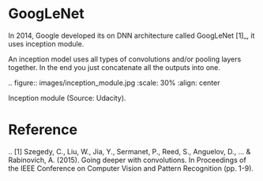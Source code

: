 GoogLeNet
=========

In 2014, Google developed its on DNN architecture called GoogLeNet [1]_, it uses inception module.

An inception model uses all types of convolutions and/or pooling layers together. In the end you just concatenate all the outputs into one.

.. figure:: images/inception_module.jpg
   :scale: 30%
   :align: center

   Inception module (Source: Udacity).


Reference
=========

.. [1] Szegedy, C., Liu, W., Jia, Y., Sermanet, P., Reed, S., Anguelov, D., ... & Rabinovich, A. (2015). Going deeper with convolutions. In Proceedings of the IEEE Conference on Computer Vision and Pattern Recognition (pp. 1-9).
